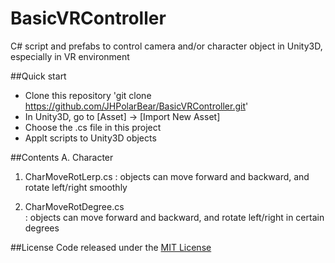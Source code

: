 # BasicVRController
C# script and prefabs to control  camera  and/or  character object in Unity3D, especially in VR environment   

##Quick start
  - Clone this repository 'git clone https://github.com/JHPolarBear/BasicVRController.git'
  - In Unity3D, go to [Asset] -> [Import New Asset]
  - Choose the .cs file in this project
  - Applt scripts to Unity3D objects

##Contents
A. Character
  1. CharMoveRotLerp.cs
    : objects can move forward and backward, and rotate left/right smoothly
    
  2. CharMoveRotDegree.cs  
    : objects can move forward and backward, and rotate left/right in certain degrees

##License
Code released under the [MIT License]()



